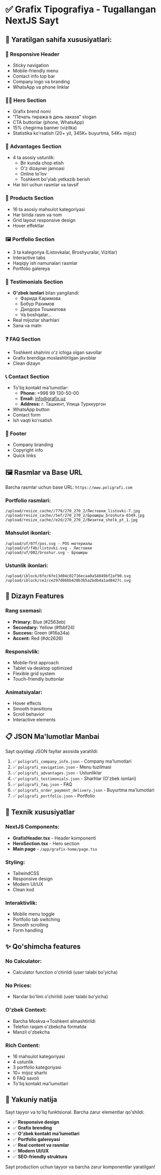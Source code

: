 # ✅ Grafix Tipografiya - Tugallangan NextJS Sayt

## 🎯 Yaratilgan sahifa xususiyatlari:

### 📱 **Responsive Header**
- Sticky navigation
- Mobile-friendly menu  
- Contact info top bar
- Company logo va branding
- WhatsApp va phone linklar

### 🦸‍♂️ **Hero Section**
- Grafix brend nomi
- "Печать тиража в день заказа" slogan
- CTA buttonlar (phone, WhatsApp)
- 15% chegirma banner (vizitka)
- Statistika ko'rsatish (20+ yil, 345K+ buyurtma, 54K+ mijoz)

### 🌟 **Advantages Section** 
- 4 ta asosiy ustunlik:
  - Bir kunda chop etish
  - O'z dizayner jamoasi  
  - Online to'lov
  - Toshkent bo'ylab yetkazib berish
- Har biri uchun rasmlar va tavsif

### 🎨 **Products Section**
- 16 ta asosiy mahsulot kategoriyasi
- Har birida rasm va nom
- Grid layout responsive design
- Hover effektlar

### 🖼️ **Portfolio Section**
- 3 ta kategoriya (Listovkalar, Broshyuralar, Vizitlar)
- Interactive tabs
- Haqiqiy ish namunalari rasmlar
- Portfolio galereya

### 💬 **Testimonials Section**
- **O'zbek ismlari** bilan yangilandi:
  - Фарида Каримова
  - Бобур Рахимов  
  - Дилдора Тошматова
  - Va boshqalar...
- Real mijozlar sharhlari
- Sana va matn

### ❓ **FAQ Section**
- Toshkent shahrini o'z ichiga olgan savollar
- Grafix brendiga moslashtirilgan javoblar
- Clean dizayn

### 📞 **Contact Section**
- To'liq kontakt ma'lumotlar:
  - **Phone:** +998 99 130-50-00
  - **Email:** info@grafix.uz
  - **Address:** г. Ташкент, Улица Турккургон
- WhatsApp button
- Contact form
- Ish vaqti ko'rsatish

### 🔗 **Footer**
- Company branding
- Copyright info
- Quick links

## 🖼️ **Rasmlar va Base URL**

Barcha rasmlar uchun base URL: `https://www.poligrafi.com`

### Portfolio rasmlari:
```
/upload/resize_cache//779/270_270_2/Листовки_listovki-7.jpg
/upload/resize_cache//5ef/270_270_2/Брошюры_broshura-0349.jpg
/upload/resize_cache//e2d/270_270_2/Визитки_shelk_pt_1.jpg
```

### Mahsulot ikonlari:
```
/upload/uf/07f/pos.svg - POS материалы
/upload/uf/f4b/listovki.svg - Листовки
/upload/uf/002/broshur.svg - Брошюры
```

### Ustunlik ikonlari:
```
/upload/iblock/6fe/6fe13d04c02716ecaa0a54049bf2af90.svg
/upload/iblock/ce2/ce297d06bb428b3b5a2bdb4a1ad8427c.svg
```

## 🎨 **Dizayn Features**

### Rang sxemasi:
- **Primary:** Blue (#2563eb)
- **Secondary:** Yellow (#fbbf24) 
- **Success:** Green (#16a34a)
- **Accent:** Red (#dc2626)

### Responsivlik:
- Mobile-first approach
- Tablet va desktop optimized
- Flexible grid system
- Touch-friendly buttonlar

### Animatsiyalar:
- Hover effects
- Smooth transitions
- Scroll behavior
- Interactive elements

## 📋 **JSON Ma'lumotlar Manbai**

Sayt quyidagi JSON fayllar asosida yaratildi:

1. ✅ `poligrafi_company_info.json` - Company ma'lumotlari
2. ✅ `poligrafi_navigation.json` - Menu tuzilmasi  
3. ✅ `poligrafi_advantages.json` - Ustunliklar
4. ✅ `poligrafi_testimonials.json` - Sharhlar (O'zbek ismlari)
5. ✅ `poligrafi_faq.json` - FAQ
6. ✅ `poligrafi_order_payment_delivery.json` - Buyurtma ma'lumotlari
7. ✅ `poligrafi_portfolio.json` - Portfolio

## 🚀 **Texnik xususiyatlar**

### NextJS Components:
- **GrafixHeader.tsx** - Header komponenti
- **HeroSection.tsx** - Hero section
- **Main page** - `/app/grafix-home/page.tsx`

### Styling:
- TailwindCSS 
- Responsive design
- Modern UI/UX
- Clean kod

### Interaktivlik:
- Mobile menu toggle
- Portfolio tab switching
- Smooth scrolling
- Form handling

## ✨ **Qo'shimcha features**

### No Calculator:
- Calculator function o'chirildi (user talabi bo'yicha)

### No Prices:
- Narxlar bo'limi o'chirildi (user talabi bo'yicha)

### O'zbek Context:
- Barcha Moskva→Toshkent almashtirildi
- Telefon raqam o'zbekcha formatda
- Manzil o'zbekcha

### Rich Content:
- 16 mahsulot kategoriyasi
- 4 ustunlik
- 3 portfolio kategoriyasi
- 10+ mijoz sharhi
- 6 FAQ savoli
- To'liq kontakt ma'lumotlari

## 🎯 **Yakuniy natija**

Sayt tayyor va to'liq funktsional. Barcha zarur elementlar qo'shildi:

- ✅ **Responsive design**
- ✅ **Grafix brending** 
- ✅ **O'zbek kontakt ma'lumotlari**
- ✅ **Portfolio galereyasi**
- ✅ **Real content va rasmlar**
- ✅ **Modern UI/UX**
- ✅ **SEO-friendly struktura**

Sayt production uchun tayyor va barcha zarur komponentlar yaratilgan!